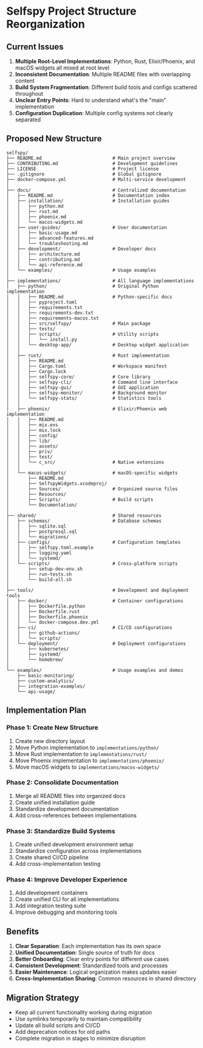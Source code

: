 # Selfspy Project Structure Reorganization

## Current Issues

1. **Multiple Root-Level Implementations**: Python, Rust, Elixir/Phoenix, and macOS widgets all mixed at root level
2. **Inconsistent Documentation**: Multiple README files with overlapping content
3. **Build System Fragmentation**: Different build tools and configs scattered throughout
4. **Unclear Entry Points**: Hard to understand what's the "main" implementation
5. **Configuration Duplication**: Multiple config systems not clearly separated

## Proposed New Structure

```
selfspy/
├── README.md                          # Main project overview
├── CONTRIBUTING.md                    # Development guidelines
├── LICENSE                            # Project license
├── .gitignore                         # Global gitignore
├── docker-compose.yml                 # Multi-service development
│
├── docs/                              # Centralized documentation
│   ├── README.md                      # Documentation index
│   ├── installation/                  # Installation guides
│   │   ├── python.md
│   │   ├── rust.md
│   │   ├── phoenix.md
│   │   └── macos-widgets.md
│   ├── user-guides/                   # User documentation
│   │   ├── basic-usage.md
│   │   ├── advanced-features.md
│   │   └── troubleshooting.md
│   ├── development/                   # Developer docs
│   │   ├── architecture.md
│   │   ├── contributing.md
│   │   └── api-reference.md
│   └── examples/                      # Usage examples
│
├── implementations/                   # All language implementations
│   ├── python/                        # Original Python implementation
│   │   ├── README.md                  # Python-specific docs
│   │   ├── pyproject.toml
│   │   ├── requirements.txt
│   │   ├── requirements-dev.txt
│   │   ├── requirements-macos.txt
│   │   ├── src/selfspy/               # Main package
│   │   ├── tests/
│   │   ├── scripts/                   # Utility scripts
│   │   │   └── install.py
│   │   └── desktop-app/               # Desktop widget application
│   │
│   ├── rust/                          # Rust implementation
│   │   ├── README.md
│   │   ├── Cargo.toml                 # Workspace manifest
│   │   ├── Cargo.lock
│   │   ├── selfspy-core/              # Core library
│   │   ├── selfspy-cli/               # Command line interface
│   │   ├── selfspy-gui/               # GUI application
│   │   ├── selfspy-monitor/           # Background monitor
│   │   └── selfspy-stats/             # Statistics tools
│   │
│   ├── phoenix/                       # Elixir/Phoenix web implementation
│   │   ├── README.md
│   │   ├── mix.exs
│   │   ├── mix.lock
│   │   ├── config/
│   │   ├── lib/
│   │   ├── assets/
│   │   ├── priv/
│   │   ├── test/
│   │   └── c_src/                     # Native extensions
│   │
│   └── macos-widgets/                 # macOS-specific widgets
│       ├── README.md
│       ├── SelfspyWidgets.xcodeproj/
│       ├── Sources/                   # Organized source files
│       ├── Resources/
│       ├── Scripts/                   # Build scripts
│       └── Documentation/
│
├── shared/                            # Shared resources
│   ├── schemas/                       # Database schemas
│   │   ├── sqlite.sql
│   │   ├── postgresql.sql
│   │   └── migrations/
│   ├── configs/                       # Configuration templates
│   │   ├── selfspy.toml.example
│   │   ├── logging.yaml
│   │   └── systemd/
│   └── scripts/                       # Cross-platform scripts
│       ├── setup-dev-env.sh
│       ├── run-tests.sh
│       └── build-all.sh
│
├── tools/                             # Development and deployment tools
│   ├── docker/                        # Container configurations
│   │   ├── Dockerfile.python
│   │   ├── Dockerfile.rust
│   │   ├── Dockerfile.phoenix
│   │   └── docker-compose.dev.yml
│   ├── ci/                            # CI/CD configurations
│   │   ├── github-actions/
│   │   └── scripts/
│   └── deployment/                    # Deployment configurations
│       ├── kubernetes/
│       ├── systemd/
│       └── homebrew/
│
└── examples/                          # Usage examples and demos
    ├── basic-monitoring/
    ├── custom-analytics/
    ├── integration-examples/
    └── api-usage/
```

## Implementation Plan

### Phase 1: Create New Structure
1. Create new directory layout
2. Move Python implementation to `implementations/python/`
3. Move Rust implementation to `implementations/rust/`
4. Move Phoenix implementation to `implementations/phoenix/`
5. Move macOS widgets to `implementations/macos-widgets/`

### Phase 2: Consolidate Documentation
1. Merge all README files into organized docs
2. Create unified installation guide
3. Standardize development documentation
4. Add cross-references between implementations

### Phase 3: Standardize Build Systems
1. Create unified development environment setup
2. Standardize configuration across implementations
3. Create shared CI/CD pipeline
4. Add cross-implementation testing

### Phase 4: Improve Developer Experience
1. Add development containers
2. Create unified CLI for all implementations
3. Add integration testing suite
4. Improve debugging and monitoring tools

## Benefits

1. **Clear Separation**: Each implementation has its own space
2. **Unified Documentation**: Single source of truth for docs
3. **Better Onboarding**: Clear entry points for different use cases
4. **Consistent Development**: Standardized tools and processes
5. **Easier Maintenance**: Logical organization makes updates easier
6. **Cross-Implementation Sharing**: Common resources in shared directory

## Migration Strategy

- Keep all current functionality working during migration
- Use symlinks temporarily to maintain compatibility
- Update all build scripts and CI/CD
- Add deprecation notices for old paths
- Complete migration in stages to minimize disruption